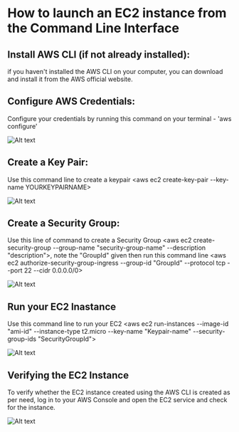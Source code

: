 # How to launch an EC2 instance from the Command Line Interface

## Install AWS CLI (if not already installed):
if you haven't installed the AWS CLI on your computer, you can download and install it from the AWS official website.

## Configure AWS Credentials:
Configure your credentials by running this command on your terminal - 'aws configure'

![Alt text](1.jpg)

## Create a Key Pair:
Use this command line to create a keypair
<aws ec2 create-key-pair --key-name YOURKEYPAIRNAME>

![Alt text](2.jpg)

## Create a Security Group:
Use this line of command to create a Security Group
<aws ec2 create-security-group --group-name "security-group-name" --description "description">, note the "GroupId" given then run this command line 
<aws ec2 authorize-security-group-ingress --group-id "GroupId" --protocol tcp --port 22 --cidr 0.0.0.0/0>
                                
![Alt text](4.jpg)

## Run your EC2 Inastance
Use this command line to run your EC2 
<aws ec2 run-instances --image-id "ami-id" --instance-type t2.micro --key-name "Keypair-name" --security-group-ids "SecurityGroupId">

![Alt text](5-1.jpg)

## Verifying the EC2 Instance
To verify whether the EC2 instance created using the AWS CLI is created as per need, log in to your AWS Console and open the EC2 service and check for the instance.

![Alt text](7.jpg)